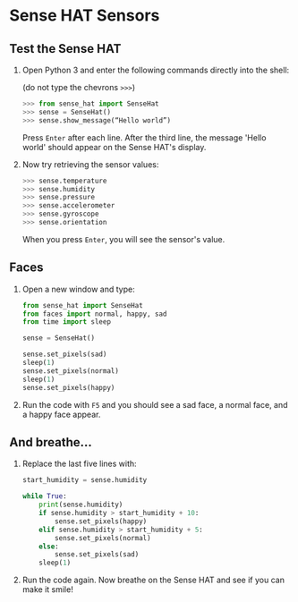 # Sense HAT Sensors

## Test the Sense HAT

1. Open Python 3 and enter the following commands directly into the shell:

    (do not type the chevrons `>>>`)

    ```python
    >>> from sense_hat import SenseHat
    >>> sense = SenseHat()
    >>> sense.show_message(“Hello world”)
    ```

    Press `Enter` after each line. After the third line, the message 'Hello world' should appear on the Sense HAT's display.

1. Now try retrieving the sensor values:

    ```python
    >>> sense.temperature
    >>> sense.humidity
    >>> sense.pressure
    >>> sense.accelerometer
    >>> sense.gyroscope
    >>> sense.orientation
    ```

    When you press `Enter`, you will see the sensor's value.

## Faces

1. Open a new window and type:

    ```python
    from sense_hat import SenseHat
    from faces import normal, happy, sad
    from time import sleep

    sense = SenseHat()

    sense.set_pixels(sad)
    sleep(1)
    sense.set_pixels(normal)
    sleep(1)
    sense.set_pixels(happy)
    ```

1. Run the code with `F5` and you should see a sad face, a normal face, and a happy face appear.

## And breathe...

1. Replace the last five lines with:

    ```python
    start_humidity = sense.humidity

    while True:
        print(sense.humidity)
        if sense.humidity > start_humidity + 10:
            sense.set_pixels(happy)
        elif sense.humidity > start_humidity + 5:
            sense.set_pixels(normal)
        else:
            sense.set_pixels(sad)
        sleep(1)
    ```

1. Run the code again. Now breathe on the Sense HAT and see if you can make it smile!
